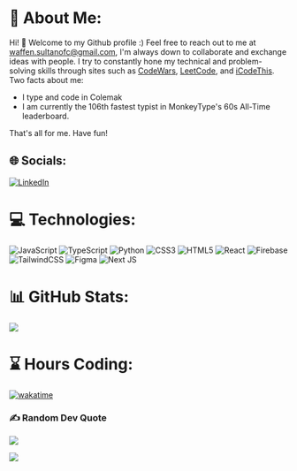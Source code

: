 # 💫 About Me:
Hi! 👋 Welcome to my Github profile :) Feel free to reach out to me at waffen.sultanofc@gmail.com, I'm always down to collaborate and exchange ideas with people. I try to constantly hone my technical and problem-solving skills through sites such as [CodeWars](https://www.codewars.com/users/satis), [LeetCode](https://leetcode.com/Waffen/), and [iCodeThis](https://icodethis.com/thatguy_Afin). 
Two facts about me: 
- I type and code in Colemak
- I am currently the 106th fastest typist in MonkeyType's 60s All-Time leaderboard.

That's all for me. Have fun!

## 🌐 Socials:
[![LinkedIn](https://img.shields.io/badge/LinkedIn-%230077B5.svg?logo=linkedin&logoColor=white)](https://linkedin.com/in/wffnsltan) 

# 💻 Technologies:
![JavaScript](https://img.shields.io/badge/javascript-%23323330.svg?style=for-the-badge&logo=javascript&logoColor=%23F7DF1E) ![TypeScript](https://img.shields.io/badge/typescript-%23007ACC.svg?style=for-the-badge&logo=typescript&logoColor=white) ![Python](https://img.shields.io/badge/python-3670A0?style=for-the-badge&logo=python&logoColor=ffdd54) ![CSS3](https://img.shields.io/badge/css3-%231572B6.svg?style=for-the-badge&logo=css3&logoColor=white) ![HTML5](https://img.shields.io/badge/html5-%23E34F26.svg?style=for-the-badge&logo=html5&logoColor=white) ![React](https://img.shields.io/badge/react-%2320232a.svg?style=for-the-badge&logo=react&logoColor=%2361DAFB) ![Firebase](https://img.shields.io/badge/Firebase-039BE5?style=for-the-badge&logo=Firebase&logoColor=white) ![TailwindCSS](https://img.shields.io/badge/tailwindcss-%2338B2AC.svg?style=for-the-badge&logo=tailwind-css&logoColor=white) ![Figma](https://img.shields.io/badge/figma-%23F24E1E.svg?style=for-the-badge&logo=figma&logoColor=white) ![Next JS](https://img.shields.io/badge/Next-black?style=for-the-badge&logo=next.js&logoColor=white)
# 📊 GitHub Stats:
![](https://github-readme-streak-stats.herokuapp.com/?user=Waffenffs&theme=dark&hide_border=false)<br/>

# ⌛ Hours Coding:
[![wakatime](https://wakatime.com/badge/user/5cbbc468-71e3-4365-9bf4-5927ca9399d5.svg)](https://wakatime.com/@5cbbc468-71e3-4365-9bf4-5927ca9399d5)<br/>

### ✍️ Random Dev Quote
![](https://quotes-github-readme.vercel.app/api?type=horizontal&theme=radical)

[![](https://visitcount.itsvg.in/api?id=Waffenffs&icon=0&color=0)](https://visitcount.itsvg.in)

  
<!-- Proudly created with GPRM ( https://gprm.itsvg.in ) -->
